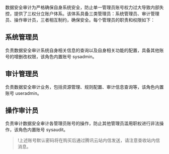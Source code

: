 
数据安全审计为严格确保自身系统安全，防止单一管理员账号权力过大导致内部失控，提供了三权分立账户体系。该体系具备三类管理员：系统管理员、审计管理员、操作审计员，三者相互制约，确保安全。每个管理员的职责和权限如下：


## 系统管理员
负责数据安全审计系统自身相关信息的查询以及自身相关功能的配置，具备其他账号的增删改权限，该角色内置账号 sysadmin。

## 审计管理员
负责数据安全审计业务，包括资源管理、规则配置、审计信息查询等，该角色内置账号 useradmin。

## 操作审计员
负责审计数据安全审计各管理员账号的操作，防止其他管理员滥用职权进行非法操作，该角色内置账号 sysaudit。
>!上述账号默认密码将在购买后通过腾讯云站内信发送，请注意查收站内信消息。
